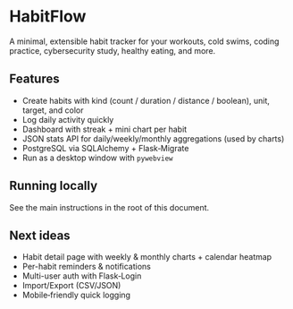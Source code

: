 # HabitFlow


A minimal, extensible habit tracker for your workouts, cold swims, coding practice, cybersecurity study, healthy eating, and more.


## Features
- Create habits with kind (count / duration / distance / boolean), unit, target, and color
- Log daily activity quickly
- Dashboard with streak + mini chart per habit
- JSON stats API for daily/weekly/monthly aggregations (used by charts)
- PostgreSQL via SQLAlchemy + Flask‑Migrate
- Run as a desktop window with `pywebview`


## Running locally
See the main instructions in the root of this document.


## Next ideas
- Habit detail page with weekly & monthly charts + calendar heatmap
- Per-habit reminders & notifications
- Multi-user auth with Flask‑Login
- Import/Export (CSV/JSON)
- Mobile‑friendly quick logging